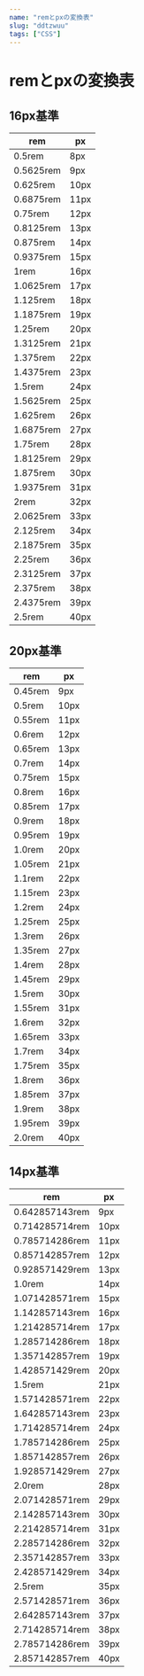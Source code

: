 ```yaml
---
name: "remとpxの変換表"
slug: "ddtzwuu"
tags: ["CSS"]
---
```


# remとpxの変換表

## 16px基準

| rem       | px   |
| --------- | ---- |
| 0.5rem    | 8px  |
| 0.5625rem | 9px  |
| 0.625rem  | 10px |
| 0.6875rem | 11px |
| 0.75rem   | 12px |
| 0.8125rem | 13px |
| 0.875rem  | 14px |
| 0.9375rem | 15px |
| 1rem      | 16px |
| 1.0625rem | 17px |
| 1.125rem  | 18px |
| 1.1875rem | 19px |
| 1.25rem   | 20px |
| 1.3125rem | 21px |
| 1.375rem  | 22px |
| 1.4375rem | 23px |
| 1.5rem    | 24px |
| 1.5625rem | 25px |
| 1.625rem  | 26px |
| 1.6875rem | 27px |
| 1.75rem   | 28px |
| 1.8125rem | 29px |
| 1.875rem  | 30px |
| 1.9375rem | 31px |
| 2rem      | 32px |
| 2.0625rem | 33px |
| 2.125rem  | 34px |
| 2.1875rem | 35px |
| 2.25rem   | 36px |
| 2.3125rem | 37px |
| 2.375rem  | 38px |
| 2.4375rem | 39px |
| 2.5rem    | 40px |

## 20px基準

| rem     | px   |
| ------- | ---- |
| 0.45rem | 9px  |
| 0.5rem  | 10px |
| 0.55rem | 11px |
| 0.6rem  | 12px |
| 0.65rem | 13px |
| 0.7rem  | 14px |
| 0.75rem | 15px |
| 0.8rem  | 16px |
| 0.85rem | 17px |
| 0.9rem  | 18px |
| 0.95rem | 19px |
| 1.0rem  | 20px |
| 1.05rem | 21px |
| 1.1rem  | 22px |
| 1.15rem | 23px |
| 1.2rem  | 24px |
| 1.25rem | 25px |
| 1.3rem  | 26px |
| 1.35rem | 27px |
| 1.4rem  | 28px |
| 1.45rem | 29px |
| 1.5rem  | 30px |
| 1.55rem | 31px |
| 1.6rem  | 32px |
| 1.65rem | 33px |
| 1.7rem  | 34px |
| 1.75rem | 35px |
| 1.8rem  | 36px |
| 1.85rem | 37px |
| 1.9rem  | 38px |
| 1.95rem | 39px |
| 2.0rem  | 40px |

## 14px基準

| rem            | px   |
| -------------- | ---- |
| 0.642857143rem | 9px  |
| 0.714285714rem | 10px |
| 0.785714286rem | 11px |
| 0.857142857rem | 12px |
| 0.928571429rem | 13px |
| 1.0rem         | 14px |
| 1.071428571rem | 15px |
| 1.142857143rem | 16px |
| 1.214285714rem | 17px |
| 1.285714286rem | 18px |
| 1.357142857rem | 19px |
| 1.428571429rem | 20px |
| 1.5rem         | 21px |
| 1.571428571rem | 22px |
| 1.642857143rem | 23px |
| 1.714285714rem | 24px |
| 1.785714286rem | 25px |
| 1.857142857rem | 26px |
| 1.928571429rem | 27px |
| 2.0rem         | 28px |
| 2.071428571rem | 29px |
| 2.142857143rem | 30px |
| 2.214285714rem | 31px |
| 2.285714286rem | 32px |
| 2.357142857rem | 33px |
| 2.428571429rem | 34px |
| 2.5rem         | 35px |
| 2.571428571rem | 36px |
| 2.642857143rem | 37px |
| 2.714285714rem | 38px |
| 2.785714286rem | 39px |
| 2.857142857rem | 40px |
